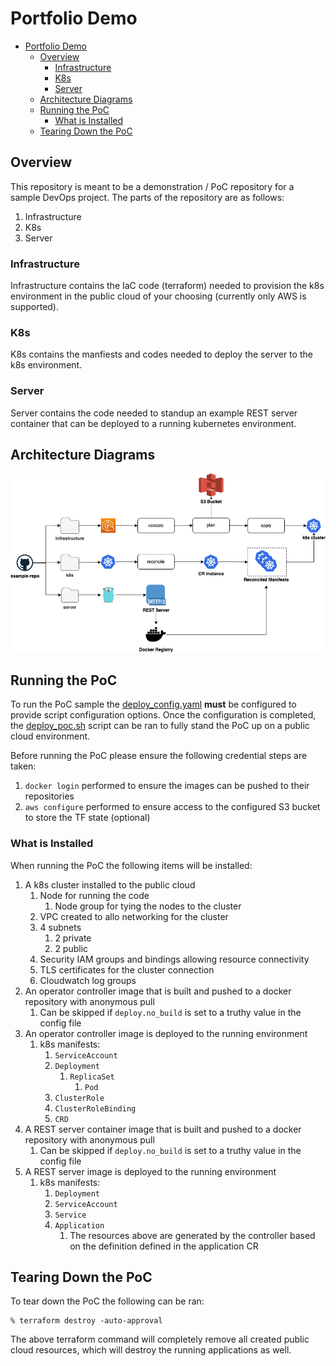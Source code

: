 # Portfolio Demo

- [Portfolio Demo](#portfolio-demo)
  - [Overview](#overview)
    - [Infrastructure](#infrastructure)
    - [K8s](#k8s)
    - [Server](#server)
  - [Architecture Diagrams](#architecture-diagrams)
  - [Running the PoC](#running-the-poc)
    - [What is Installed](#what-is-installed)
  - [Tearing Down the PoC](#tearing-down-the-poc)

## Overview

This repository is meant to be a demonstration / PoC repository for a sample DevOps project.  The parts of the repository are as follows:

1. Infrastructure
2. K8s
3. Server

### Infrastructure

Infrastructure contains the IaC code (terraform) needed to provision the k8s environment in the public cloud of your choosing (currently only AWS is supported). 

### K8s

K8s contains the manfiests and codes needed to deploy the server to the k8s environment. 

### Server

Server contains the code needed to standup an example REST server container that can be deployed to a running kubernetes environment. 

## Architecture Diagrams

![High Level Arch Diagram for the PoC Repository](images/highlevel.png)

## Running the PoC 

To run the PoC sample the [deploy_config.yaml](./deploy_config.yaml) __must__ be configured to provide script configuration options.  Once the configuration is completed, the [deploy_poc.sh](./deploy_poc.sh) script can be ran to fully stand the PoC up on a public cloud environment. 

Before running the PoC please ensure the following credential steps are taken:

1. `docker login` performed to ensure the images can be pushed to their repositories
2. `aws configure` performed to ensure access to the configured S3 bucket to store the TF state (optional)

### What is Installed

When running the PoC the following items will be installed:

1. A k8s cluster installed to the public cloud
   1. Node for running the code
      1. Node group for tying the nodes to the cluster
   2. VPC created to allo networking for the cluster
   3. 4 subnets
      1. 2 private
      2. 2 public
   4. Security IAM groups and bindings allowing resource connectivity 
   5. TLS certificates for the cluster connection
   6. Cloudwatch log groups
2. An operator controller image that is built and pushed to a docker repository with anonymous pull 
   1. Can be skipped if `deploy.no_build` is set to a truthy value in the config file
3. An operator controller image is deployed to the running environment
   1. k8s manifests:
      1. `ServiceAccount`
      2. `Deployment`
         1. `ReplicaSet`
            1. `Pod`
      3. `ClusterRole`
      4. `ClusterRoleBinding`
      5. `CRD`
4. A REST server container image that is built and pushed to a docker repository with anonymous pull 
   1. Can be skipped if `deploy.no_build` is set to a truthy value in the config file
5. A REST server image is deployed to the running environment
   1. k8s manifests:
      1. `Deployment`
      2. `ServiceAccount`
      3. `Service`
      4. `Application`
         1. The resources above are generated by the controller based on the definition defined in the application CR

## Tearing Down the PoC

To tear down the PoC the following can be ran:

```
% terraform destroy -auto-approval
```

The above terraform command will completely remove all created public cloud resources, which will destroy the running applications as well. 